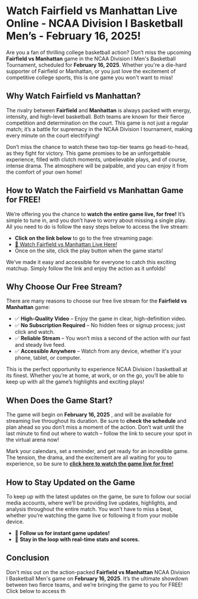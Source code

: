 # Watch Fairfield vs Manhattan Live Online - NCAA Division I Basketball Men’s - February 16, 2025!

Are you a fan of thrilling college basketball action? Don’t miss the upcoming **Fairfield vs Manhattan** game in the NCAA Division I Men's Basketball Tournament, scheduled for **February 16, 2025**. Whether you're a die-hard supporter of Fairfield or Manhattan, or you just love the excitement of competitive college sports, this is one game you won't want to miss!

## Why Watch Fairfield vs Manhattan?

The rivalry between **Fairfield** and **Manhattan** is always packed with energy, intensity, and high-level basketball. Both teams are known for their fierce competition and determination on the court. This game is not just a regular match; it’s a battle for supremacy in the NCAA Division I tournament, making every minute on the court electrifying!

Don’t miss the chance to watch these two top-tier teams go head-to-head, as they fight for victory. This game promises to be an unforgettable experience, filled with clutch moments, unbelievable plays, and of course, intense drama. The atmosphere will be palpable, and you can enjoy it from the comfort of your own home!

## How to Watch the Fairfield vs Manhattan Game for FREE!

We’re offering you the chance to **watch the entire game live, for free!** It’s simple to tune in, and you don’t have to worry about missing a single play. All you need to do is follow the easy steps below to access the live stream:

- **Click on the link below** to go to the free streaming page:
- [🎥 Watch Fairfield vs Manhattan Live Here!](https://tinyurl.com/livestreamfreeo?st=Fairfield+vs+Manhattan&si=ghc)
- Once on the site, click the play button when the game starts!

We’ve made it easy and accessible for everyone to catch this exciting matchup. Simply follow the link and enjoy the action as it unfolds!

## Why Choose Our Free Stream?

There are many reasons to choose our free live stream for the **Fairfield vs Manhattan** game:

- ✅ **High-Quality Video** – Enjoy the game in clear, high-definition video.
- ✅ **No Subscription Required** – No hidden fees or signup process; just click and watch.
- ✅ **Reliable Stream** – You won’t miss a second of the action with our fast and steady live feed.
- ✅ **Accessible Anywhere** – Watch from any device, whether it's your phone, tablet, or computer.

This is the perfect opportunity to experience NCAA Division I basketball at its finest. Whether you’re at home, at work, or on the go, you’ll be able to keep up with all the game’s highlights and exciting plays!

## When Does the Game Start?

The game will begin on **February 16, 2025** , and will be available for streaming live throughout its duration. Be sure to **check the schedule** and plan ahead so you don’t miss a moment of the action. Don’t wait until the last minute to find out where to watch – follow the link to secure your spot in the virtual arena now!

Mark your calendars, set a reminder, and get ready for an incredible game. The tension, the drama, and the excitement are all waiting for you to experience, so be sure to **[click here to watch the game live for free!](https://tinyurl.com/livestreamfreeo?st=Fairfield+vs+Manhattan&si=ghc)**

## How to Stay Updated on the Game

To keep up with the latest updates on the game, be sure to follow our social media accounts, where we’ll be providing live updates, highlights, and analysis throughout the entire match. You won’t have to miss a beat, whether you’re watching the game live or following it from your mobile device.

- 🔔 **Follow us for instant game updates!**
- 📲 **Stay in the loop with real-time stats and scores.**

## Conclusion

Don't miss out on the action-packed **Fairfield vs Manhattan** NCAA Division I Basketball Men's game on **February 16, 2025**. It’s the ultimate showdown between two fierce teams, and we’re bringing the game to you for FREE! Click below to access th
